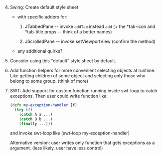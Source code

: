 4.  Swing: Create default style sheet

    - with specific adders for:

        1.  JTabbedPane -- invoke `addTab` instead `add` (+ the
            *tab-icon and *tab-title props -- think of a better names)

        2.  JScrolledPane -- invoke setViewportView (confirm the
            method)

     - any additional quirks?

5.  Consider using this "default" style sheet by default.

6.  Add function helpers for more convenient selecting objects at
    runtime. Like getting children of some object and selecting only
    those who belong to some group. (think of more)

7.  SWT: Add support for custom function running inside swt-loop to
    catch exceptions. Then user could write function like:

    ```clj
    (defn my-exception-handler [f]
      (try (f)
        (catch A a ...)
        (catch B b ...)
        (finally ...)))
    ```

    and invoke swt-loop like (swt-loop my-exception-handler)

    Alternative version: user writes only function that gets
    exceptions as a argument. (less likely, user have less control)
